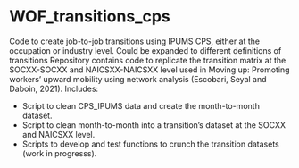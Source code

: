# WOF_transitions_cps
Code to create job-to-job transitions using IPUMS CPS, either at the occupation or industry level. Could be expanded to different definitions of transitions
Repository contains code to replicate the transition matrix at the SOCXX-SOCXX and NAICSXX-NAICSXX level used in Moving up: Promoting workers’ upward mobility using network analysis (Escobari, Seyal and Daboin, 2021). Includes:
- Script to clean CPS_IPUMS data and create the month-to-month dataset.
- Script to clean month-to-month into a transition’s dataset at the SOCXX and NAICSXX level.
- Scripts to develop and test functions to crunch the transition datasets (work in progresss).
